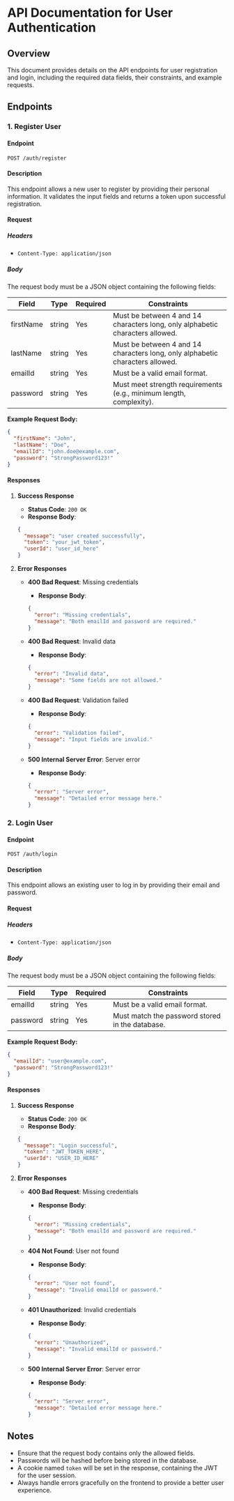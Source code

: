 # API Documentation for User Authentication

## Overview
This document provides details on the API endpoints for user registration and login, including the required data fields, their constraints, and example requests.

## Endpoints

### 1. Register User

#### Endpoint
```
POST /auth/register
```

#### Description
This endpoint allows a new user to register by providing their personal information. It validates the input fields and returns a token upon successful registration.

#### Request

##### Headers
- `Content-Type: application/json`

##### Body
The request body must be a JSON object containing the following fields:

| Field       | Type   | Required | Constraints                                                                 |
|-------------|--------|----------|-----------------------------------------------------------------------------|
| firstName   | string | Yes      | Must be between 4 and 14 characters long, only alphabetic characters allowed. |
| lastName    | string | Yes      | Must be between 4 and 14 characters long, only alphabetic characters allowed. |
| emailId     | string | Yes      | Must be a valid email format.                                              |
| password     | string | Yes      | Must meet strength requirements (e.g., minimum length, complexity).        |

**Example Request Body:**
```json
{
  "firstName": "John",
  "lastName": "Doe",
  "emailId": "john.doe@example.com",
  "password": "StrongPassword123!"
}
```

#### Responses

1. **Success Response**
   - **Status Code**: `200 OK`
   - **Response Body**:
   ```json
   {
     "message": "user created successfully",
     "token": "your_jwt_token",
     "userId": "user_id_here"
   }
   ```

2. **Error Responses**
   - **400 Bad Request**: Missing credentials
     - **Response Body**:
     ```json
     {
       "error": "Missing credentials",
       "message": "Both emailId and password are required."
     }
     ```

   - **400 Bad Request**: Invalid data
     - **Response Body**:
     ```json
     {
       "error": "Invalid data",
       "message": "Some fields are not allowed."
     }
     ```

   - **400 Bad Request**: Validation failed
     - **Response Body**:
     ```json
     {
       "error": "Validation failed",
       "message": "Input fields are invalid."
     }
     ```

   - **500 Internal Server Error**: Server error
     - **Response Body**:
     ```json
     {
       "error": "Server error",
       "message": "Detailed error message here."
     }
     ```

### 2. Login User

#### Endpoint
```
POST /auth/login
```

#### Description
This endpoint allows an existing user to log in by providing their email and password.

#### Request

##### Headers
- `Content-Type: application/json`

##### Body
The request body must be a JSON object containing the following fields:

| Field       | Type   | Required | Constraints                                                                 |
|-------------|--------|----------|-----------------------------------------------------------------------------|
| emailId     | string | Yes      | Must be a valid email format.                                              |
| password     | string | Yes      | Must match the password stored in the database.                            |

**Example Request Body:**
```json
{
  "emailId": "user@example.com",
  "password": "StrongPassword123!"
}
```

#### Responses

1. **Success Response**
   - **Status Code**: `200 OK`
   - **Response Body**:
   ```json
   {
     "message": "Login successful",
     "token": "JWT_TOKEN_HERE",
     "userId": "USER_ID_HERE"
   }
   ```

2. **Error Responses**
   - **400 Bad Request**: Missing credentials
     - **Response Body**:
     ```json
     {
       "error": "Missing credentials",
       "message": "Both emailId and password are required."
     }
     ```

   - **404 Not Found**: User not found
     - **Response Body**:
     ```json
     {
       "error": "User not found",
       "message": "Invalid emailId or password."
     }
     ```

   - **401 Unauthorized**: Invalid credentials
     - **Response Body**:
     ```json
     {
       "error": "Unauthorized",
       "message": "Invalid emailId or password."
     }
     ```

   - **500 Internal Server Error**: Server error
     - **Response Body**:
     ```json
     {
       "error": "Server error",
       "message": "Detailed error message here."
     }
     ```

## Notes
- Ensure that the request body contains only the allowed fields.
- Passwords will be hashed before being stored in the database.
- A cookie named `token` will be set in the response, containing the JWT for the user session.
- Always handle errors gracefully on the frontend to provide a better user experience.